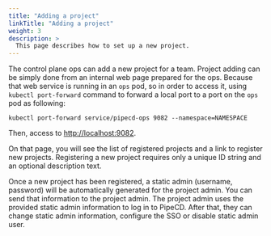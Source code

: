 ```yaml
---
title: "Adding a project"
linkTitle: "Adding a project"
weight: 3
description: >
  This page describes how to set up a new project.
---
```


The control plane ops can add a new project for a team.
Project adding can be simply done from an internal web page prepared for the ops.
Because that web service is running in an `ops` pod, so in order to access it, using `kubectl port-forward` command to forward a local port to a port on the `ops` pod as following:

``` console
kubectl port-forward service/pipecd-ops 9082 --namespace=NAMESPACE
```

Then, access to [http://localhost:9082](http://localhost:9082).

On that page, you will see the list of registered projects and a link to register new projects.
Registering a new project requires only a unique ID string and an optional description text.

Once a new project has been registered, a static admin (username, password) will be automatically generated for the project admin. You can send that information to the project admin. The project admin uses the provided static admin information to log in to PipeCD. After that, they can change static admin information, configure the SSO or disable static admin user.
